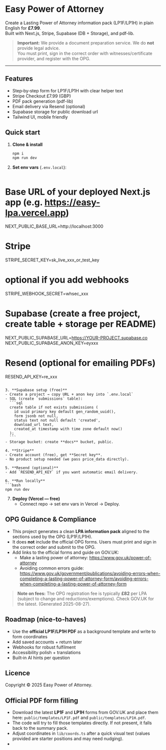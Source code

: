 # Easy Power of Attorney

Create a Lasting Power of Attorney information pack (LP1F/LP1H) in plain English for **£7.99**.  
Built with Next.js, Stripe, Supabase (DB + Storage), and pdf-lib.

> **Important:** We provide a document preparation service. We do **not** provide legal advice.  
> You must print, sign in the correct order with witnesses/certificate provider, and register with the OPG.

---

## Features

- Step‑by‑step form for LP1F/LP1H with clear helper text
- Stripe Checkout £7.99 (GBP)
- PDF pack generation (pdf-lib)
- Email delivery via Resend (optional)
- Supabase storage for public download url
- Tailwind UI, mobile friendly

## Quick start

1. **Clone & install**
   ```bash
   npm i
   npm run dev
   ```

2. **Set env vars** (`.env.local`):
   ```bash
# Base URL of your deployed Next.js app (e.g. https://easy-lpa.vercel.app)
NEXT_PUBLIC_BASE_URL=http://localhost:3000

# Stripe
STRIPE_SECRET_KEY=sk_live_xxx_or_test_key
# optional if you add webhooks
STRIPE_WEBHOOK_SECRET=whsec_xxx

# Supabase (create a free project, create table + storage per README)
NEXT_PUBLIC_SUPABASE_URL=https://YOUR-PROJECT.supabase.co
NEXT_PUBLIC_SUPABASE_ANON_KEY=eyxxx

# Resend (optional for emailing PDFs)
RESEND_API_KEY=re_xxx

   ```

3. **Supabase setup (free)**  
   - Create a project → copy URL + anon key into `.env.local`  
   - SQL (create `submissions` table):
     ```sql
     create table if not exists submissions (
       id uuid primary key default gen_random_uuid(),
       form jsonb not null,
       status text not null default 'created',
       download_url text,
       created_at timestamp with time zone default now()
     );
     ```
   - Storage bucket: create **docs** bucket, public.

4. **Stripe**  
   - Create account (free), get **Secret key**.  
   - No product setup needed (we pass price_data directly).  

5. **Resend (optional)**  
   - Add `RESEND_API_KEY` if you want automatic email delivery.

6. **Run locally**
   ```bash
   npm run dev
   ```

7. **Deploy (Vercel — free)**  
   - Connect repo → set env vars in Vercel → Deploy.

## OPG Guidance & Compliance

- This project generates a clean **LPA information pack** aligned to the sections used by the OPG (LP1F/LP1H).  
- It does **not** include the official OPG forms. Users must print and sign in the correct order and submit to the OPG.  
- Add links to the official forms and guide on GOV.UK:
  - Make a lasting power of attorney: https://www.gov.uk/power-of-attorney  
  - Avoiding common errors guide: https://www.gov.uk/government/publications/avoiding-errors-when-completing-a-lasting-power-of-attorney-form/avoiding-errors-when-completing-a-lasting-power-of-attorney-form  

> **Note on fees:** The OPG registration fee is typically **£82** per LPA (subject to change and reductions/exemptions). Check GOV.UK for the latest. (Generated 2025-08-27).

## Roadmap (nice‑to‑haves)

- Use the **official LP1F/LP1H PDF** as a background template and write to form coordinates
- Add saved accounts + return later
- Webhooks for robust fulfilment
- Accessibility polish + translations
- Built‑in AI hints per question

## Licence

Copyright © 2025 Easy Power of Attorney.


## Official PDF form filling

- Download the latest **LP1F** and **LP1H** forms from GOV.UK and place them here: `public/templates/LP1F.pdf` and `public/templates/LP1H.pdf`.
- The code will try to fill those templates directly. If not present, it falls back to the summary pack.
- Adjust coordinates in `lib/coords.ts` after a quick visual test (values provided are starter positions and may need nudging).
- 

